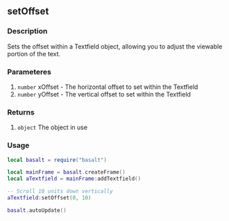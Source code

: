 ## setOffset

### Description

Sets the offset within a Textfield object, allowing you to adjust the viewable portion of the text.

### Parameteres

1. `number` xOffset - The horizontal offset to set within the Textfield
2. `number` yOffset - The vertical offset to set within the Textfield

### Returns

1. `object` The object in use

### Usage

```lua
local basalt = require("basalt")

local mainFrame = basalt.createFrame()
local aTextfield = mainFrame:addTextfield()

-- Scroll 10 units down vertically
aTextfield:setOffset(0, 10)

basalt.autoUpdate()
```
